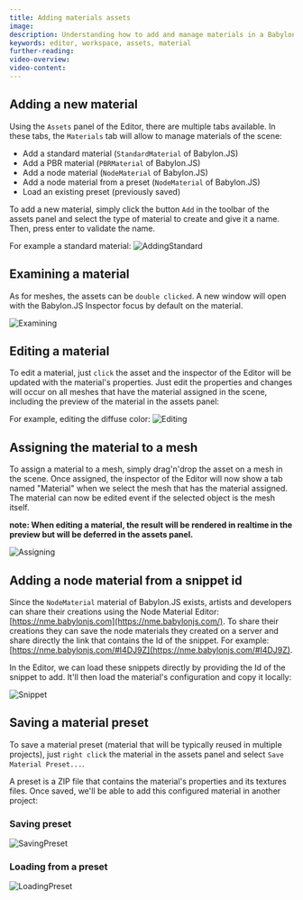 ```yaml
---
title: Adding materials assets
image: 
description: Understanding how to add and manage materials in a Babylon.JS Editor project
keywords: editor, workspace, assets, material
further-reading:
video-overview:
video-content:
---
```


## Adding a new material
Using the `Assets` panel of the Editor, there are multiple tabs available. In these tabs, the `Materials` tab will allow to manage materials of the scene:
* Add a standard material (`StandardMaterial` of Babylon.JS)
* Add a PBR material (`PBRMaterial` of Babylon.JS)
* Add a node material (`NodeMaterial` of Babylon.JS)
* Add a node material from a preset (`NodeMaterial` of Babylon.JS)
* Load an existing preset (previously saved)

To add a new material, simply click the button `Add` in the toolbar of the assets panel and select the type of material to create and give it a name. Then, press enter to validate the name.

For example a standard material:
![AddingStandard](/img/features/extensions/Editor/AddingMaterials/addingstandard.gif)

## Examining a material
As for meshes, the assets can be `double clicked`. A new window will open with the Babylon.JS Inspector focus by default on the material.

![Examining](/img/features/extensions/Editor/AddingMaterials/examining.gif)

## Editing a material
To edit a material, just `click` the asset and the inspector of the Editor will be updated with the material's properties. Just edit the properties and changes will occur on all meshes that have the material assigned in the scene, including the preview of the material in the assets panel:

For example, editing the diffuse color:
![Editing](/img/features/extensions/Editor/AddingMaterials/editing.gif)

## Assigning the material to a mesh
To assign a material to a mesh, simply drag'n'drop the asset on a mesh in the scene. Once assigned, the inspector of the Editor will now show a tab named "Material" when we select the mesh that has the material assigned. The material can now be edited event if the selected object is the mesh itself.

**note: When editing a material, the result will be rendered in realtime in the preview but will be deferred in the assets panel.**

![Assigning](/img/features/extensions/Editor/AddingMaterials/assigning.gif)

## Adding a node material from a snippet id
Since the `NodeMaterial` material of Babylon.JS exists, artists and developers can share their creations using the Node Material Editor: [https://nme.babylonjs.com](https://nme.babylonjs.com/). To share their creations they can save the node materials they created on a server and share directly the link that contains the Id of the snippet. For example: [https://nme.babylonjs.com/#I4DJ9Z](https://nme.babylonjs.com/#I4DJ9Z).

In the Editor, we can load these snippets directly by providing the Id of the snippet to add. It'll then load the material's configuration and copy it locally:

![Snippet](/img/features/extensions/Editor/AddingMaterials/snippet.gif)

## Saving a material preset
To save a material preset (material that will be typically reused in multiple projects), just `right click` the material in the assets panel and select `Save Material Preset...`.

A preset is a ZIP file that contains the material's properties and its textures files. Once saved, we'll be able to add this configured material in another project:

### Saving preset
![SavingPreset](/img/features/extensions/Editor/AddingMaterials/savingpreset.gif)

### Loading from a preset
![LoadingPreset](/img/features/extensions/Editor/AddingMaterials/loadingpreset.gif)
